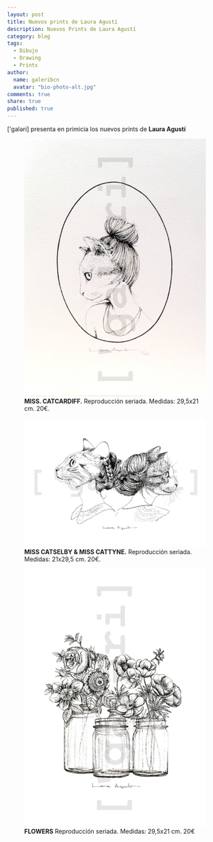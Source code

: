 ```yaml
---
layout: post
title: Nuevos prints de Laura Agustí
description: Nuevos Prints de Laura Agustí
category: blog
tags: 
  - Dibujo
  - Drawing
  - Prints
author: 
  name: galeribcn
  avatar: "bio-photo-alt.jpg"
comments: true
share: true
published: true
---
```

['galəri] presenta en primicia los nuevos prints de **Laura Agustí**

<div class="figure-group">
<figure>
	<a href="/images/Laura-Agusti/MISS.CATCARDIFF.jpg"><img src="/images/Laura-Agusti/MISS.CATCARDIFF.jpg" alt="Laura Agustí Ilustración"></a>
	<figcaption><b>MISS. CATCARDIFF.</b>
	Reproducción seriada. Medidas: 29,5x21 cm. 20€.
	</figcaption>
</figure>

<figure>
	<a href="/images/Laura-Agusti/MISS CATSELBY & MISS CATTYNE.jpg"><img src="/images/Laura-Agusti/MISS CATSELBY & MISS CATTYNE.jpg" alt="Laura Agustí Ilustración"></a>
	<figcaption><b>MISS CATSELBY & MISS CATTYNE.</b> 
	Reproducción seriada. Medidas: 21x29,5 cm. 20€.
	</figcaption>
</figure>

<figure>
	<a href="/images/Laura-Agusti/FLOWERS.jpg"><img src="/images/Laura-Agusti/FLOWERS.jpg" alt="Laura Agustí Ilustración"></a>
	<figcaption><b>FLOWERS</b>
	Reproducción seriada. Medidas: 29,5x21 cm. 20€
	</figcaption>
</figure>
</div>


